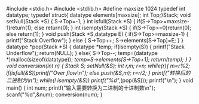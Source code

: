 #include <stdio.h>
#include <stdlib.h>
#define maxsize 1024
typedef int datatype;
typedef struct{
datatype elements[maxsize];
int Top;}Stack;
void setNull(Stack *S)
{
    S->Top=-1;
}
int isfull(Stack *S)
{
    if(S->Top>=maxsize-1)return(1);
    else return(0);
}
int isempty(Stack *S)
{
    if(S->Top>=0)return(0);
    else return(1);
}
void push(Stack *S,datatype E)
{
    if(S->Top>=maxsize-1)
    {
        printf("Stack Overflow");
    }
    else
    {
        S->Top++;
        S->elements[S->Top]=E;
    }
}
datatype *pop(Stack *S)
{
    datatype *temp;
    if(isempty(S))
    {
        printf("Stack Underflow");
        return(NULL);
    }
    else{
        S->Top--;
        temp=(datatype *)malloc(sizeof(datatype));
        *temp=S->elements[S->Top+1];
        return(temp);
    }
}
void conversion(int n)
{
    Stack S;
    setNull(&S);
    int r,m;
    r=n;
    while(r){
        m=r%2;
        if(isfull(&S))printf("Over flow\n");
        else push(&S,m);
        r=r/2;
    }
    printf("转换后的二进制为\n");
    while(! isempty(&S))
        printf("%d",*(pop(&S)));
    printf("\n");
}
void main()
{
    int num;
    printf("输入需要转换为二进制的十进制数\n");
    scanf("%d",&num);
    conversion(num);
}

